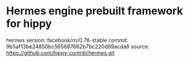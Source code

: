 
# Hermes engine prebuilt framework for hippy

hermes version: facebook/rn/0.76-stable
commit: 9b5af13be24850bc565687662b7bc220d99acda8
source: https://github.com/hippy-contrib/hermes.git

